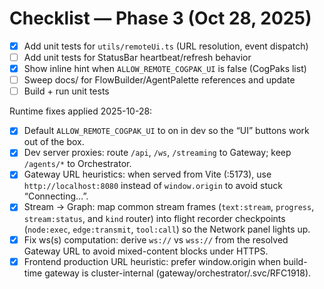 # Checklist — Phase 3 (Oct 28, 2025)

- [x] Add unit tests for `utils/remoteUi.ts` (URL resolution, event dispatch)
- [ ] Add unit tests for StatusBar heartbeat/refresh behavior
- [x] Show inline hint when `ALLOW_REMOTE_COGPAK_UI` is false (CogPaks list)
- [ ] Sweep docs/ for FlowBuilder/AgentPalette references and update
- [ ] Build + run unit tests

Runtime fixes applied 2025-10-28:

- [x] Default `ALLOW_REMOTE_COGPAK_UI` to on in dev so the “UI” buttons work out of the box.
- [x] Dev server proxies: route `/api`, `/ws`, `/streaming` to Gateway; keep `/agents/*` to Orchestrator.
- [x] Gateway URL heuristics: when served from Vite (:5173), use `http://localhost:8080` instead of `window.origin` to avoid stuck “Connecting…”.
- [x] Stream → Graph: map common stream frames (`text:stream`, `progress`, `stream:status`, and `kind` router) into flight recorder checkpoints (`node:exec`, `edge:transmit`, `tool:call`) so the Network panel lights up.
- [x] Fix ws(s) computation: derive `ws://` vs `wss://` from the resolved Gateway URL to avoid mixed-content blocks under HTTPS.
- [x] Frontend production URL heuristic: prefer window.origin when build-time gateway is cluster-internal (gateway/orchestrator/.svc/RFC1918).
